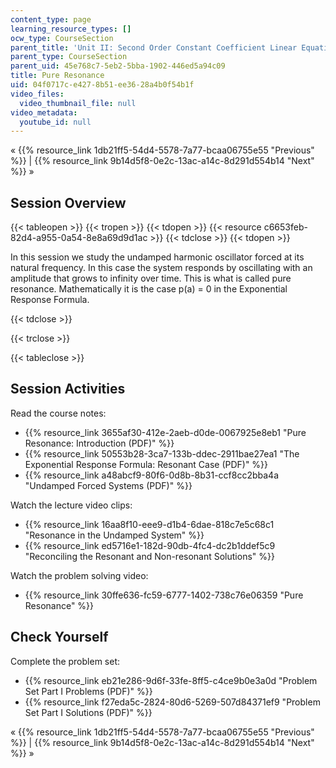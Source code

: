 ```yaml
---
content_type: page
learning_resource_types: []
ocw_type: CourseSection
parent_title: 'Unit II: Second Order Constant Coefficient Linear Equations'
parent_type: CourseSection
parent_uid: 45e768c7-5eb2-5bba-1902-446ed5a94c09
title: Pure Resonance
uid: 04f0717c-e427-8b51-ee36-28a4b0f54b1f
video_files:
  video_thumbnail_file: null
video_metadata:
  youtube_id: null
---
```


« {{% resource_link 1db21ff5-54d4-5578-7a77-bcaa06755e55 "Previous" %}} | {{% resource_link 9b14d5f8-0e2c-13ac-a14c-8d291d554b14 "Next" %}} »

Session Overview
----------------

{{< tableopen >}}
{{< tropen >}}
{{< tdopen >}}
{{< resource c6653feb-82d4-a955-0a54-8e8a69d9d1ac >}}
{{< tdclose >}}
{{< tdopen >}}


In this session we study the undamped harmonic oscillator forced at its natural frequency. In this case the system responds by oscillating with an amplitude that grows to infinity over time. This is what is called pure resonance. Mathematically it is the case p(a) = 0 in the Exponential Response Formula.


{{< tdclose >}}

{{< trclose >}}

{{< tableclose >}}

Session Activities
------------------

Read the course notes:

*   {{% resource_link 3655af30-412e-2aeb-d0de-0067925e8eb1 "Pure Resonance: Introduction (PDF)" %}}
*   {{% resource_link 50553b28-3ca7-133b-ddec-2911bae27ea1 "The Exponential Response Formula: Resonant Case (PDF)" %}}
*   {{% resource_link a48abcf9-80f6-0d8b-8b31-ccf8cc2bba4a "Undamped Forced Systems (PDF)" %}}

Watch the lecture video clips:

*   {{% resource_link 16aa8f10-eee9-d1b4-6dae-818c7e5c68c1 "Resonance in the Undamped System" %}}
*   {{% resource_link ed5716e1-182d-90db-4fc4-dc2b1ddef5c9 "Reconciling the Resonant and Non-resonant Solutions" %}}

Watch the problem solving video:

*   {{% resource_link 30ffe636-fc59-6777-1402-738c76e06359 "Pure Resonance" %}}

Check Yourself
--------------

Complete the problem set:

*   {{% resource_link eb21e286-9d6f-33fe-8ff5-c4ce9b0e3a0d "Problem Set Part I Problems (PDF)" %}}
*   {{% resource_link f27eda5c-2824-80d6-5269-507d84371ef9 "Problem Set Part I Solutions (PDF)" %}}

« {{% resource_link 1db21ff5-54d4-5578-7a77-bcaa06755e55 "Previous" %}} | {{% resource_link 9b14d5f8-0e2c-13ac-a14c-8d291d554b14 "Next" %}} »